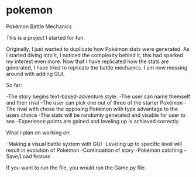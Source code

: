 # pokemon
Pokémon Battle Mechanics

This is a project I started for fun.

Originally, I just wanted to duplicate how Pokémon stats were generated.
As I started diving into it, I noticed the complexity behind it, this had sparked my interest even more.
Now that I have replicated how the stats are generated, I have tried to replicate the battle mechanics.
I am now messing around with adding GUI.

So far:

-The story begins text-based-adventure style.
-The user can name themself and their rival
-The user can pick one out of three of the starter Pokémon
-The rival with chose the opposing Pokémon with type advantage to the users choice
-The stats will be randomly generated and visable for user to see
-Experience points are gained and leveling up is achieved correctly

What I plan on working on:

-Making a visual battle system with GUI
-Leveling up to specific level will result in evolution of Pokémon
-Continuation of story
-Pokémon catching
-Save/Load feature


If you want to run the file, you would run the Game.py file.
